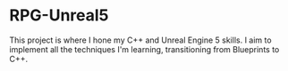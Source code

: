 # RPG-Unreal5
  This project is where I hone my C++ and Unreal Engine 5 skills. I aim to implement all the techniques I'm learning, transitioning from Blueprints to C++.
